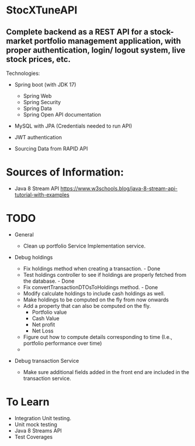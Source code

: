 # StocXTuneAPI
## Complete backend as a REST API for a stock-market portfolio management application, with proper authentication, login/ logout system, live stock prices, etc.

Technologies:

- Spring boot (with JDK 17)
    - Spring Web
    - Spring Security
    - Spring Data
    - Spring Open API documentation
- MySQL with JPA (Credentials needed to run API)
- JWT authentication

- Sourcing Data from RAPID API

# Sources of Information: 
- Java 8 Stream API https://www.w3schools.blog/java-8-stream-api-tutorial-with-examples

# TODO 
- General 
  - Clean up portfolio Service Implementation service.
- Debug holdings
  - Fix holdings method when creating a transaction. - Done 
  - Test holdings controller to see if holdings are properly fetched from the database. - Done 
  - Fix convertTransactionDTOsToHoldings method. - Done
  - Modify calculate holdings to include cash holdings as well. 
  - Make holdings to be computed on the fly from now onwards
  - Add a property that can also be computed on the fly. 
    - Portfolio value 
    - Cash Value
    - Net profit
    - Net Loss
  - Figure out how to compute details corresponding to time (I.e., portfolio performance over time)
  - 


- Debug transaction Service 
  - Make sure additional fields added in the front end are included in the transaction service. 


# To Learn 
- Integration Unit testing. 
- Unit mock testing 
- Java 8 Streams API
- Test Coverages